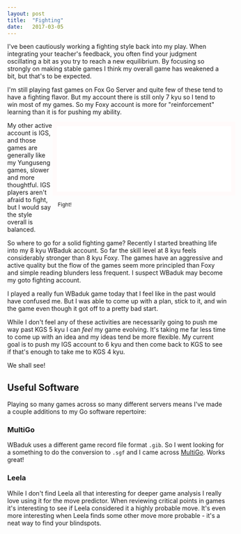 ```yaml
---
layout: post
title:  "Fighting"
date:   2017-03-05
---
```


I've been cautiously working a fighting style back into my
play. When integrating your teacher's feedback, you often find your
judgment oscillating a bit as you try to reach a new equilibrium. By
focusing so strongly on making stable games I think my overall game
has weakened a bit, but that's to be expected.

I'm still playing fast games on Fox Go Server and quite few of these
tend to have a fighting flavor. But my account there is still only 7 kyu
so I tend to win most of my games. So my Foxy account is more for
"reinforcement" learning than it is for pushing my ability.

<div style="float: right; width: 400px; max-height: 585px;
margin-bottom: 2em;">
<iframe id="gokibitz-ryKWSaFce" src="//gokibitz.com/kifu/ryKWSaFce"
style="width: 400px; max-height: 585px; clear: both; display: block; border: 10px
solid snow;"></iframe> <script
src="//gokibitz.com/embed/ryKWSaFce"></script>
<p style="padding-left: 1em; font-size: 12px">Fight!</p>
</div>

My other active account is IGS, and those games are generally like my
Yunguseng games, slower and more thoughtful. IGS players aren't afraid
to fight, but I would say the style overall is balanced.

So where to go for a solid fighting game? Recently I started breathing
life into my 8 kyu WBaduk account. So far the skill level at 8 kyu
feels considerably stronger than 8 kyu Foxy. The games have an
aggressive and active quality but the flow of the games seem more
principled than Foxy and simple reading blunders less frequent. I
suspect WBaduk may become my goto fighting account.

I played a really fun WBaduk game today that I feel like in the past would
have confused me. But I was able to come up with a plan, stick to it,
and win the game even though it got off to a pretty bad start.

While I don't feel any of these activities are necessarily going to
push me way past KGS 5 kyu I can *feel* my game evolving. It's taking
me far less time to come up with an idea and my ideas tend be more
flexible. My current goal is to push my IGS account to 6 kyu and then
come back to KGS to see if that's enough to take me to KGS 4 kyu.

We shall see!

## Useful Software

Playing so many games across so many different servers means I've made
a couple additions to my Go software repertoire:

### MultiGo 

WBaduk uses a different game record file format `.gib`. So I went
looking for a something to do the conversion to `.sgf` and I came across
[MultiGo](http://www.ruijiang.com/multigo/). Works great!

### Leela

While I don't find Leela all that interesting for deeper game analysis I
really love using it for the move predictor. When reviewing critical
points in games it's interesting to see if Leela considered it a
highly probable move. It's even more interesting when Leela finds some
other move more probable - it's a neat way to find your blindspots.
